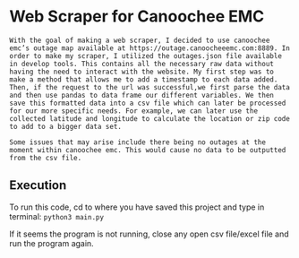 # Web Scraper for Canoochee EMC

	With the goal of making a web scraper, I decided to use canoochee emc’s outage map available at https://outage.canoocheeemc.com:8889. In order to make my scraper, I utilized the outages.json file available in develop tools. This contains all the necessary raw data without having the need to interact with the website. My first step was to make a method that allows me to add a timestamp to each data added. Then, if the request to the url was successful,we first parse the data and then use pandas to data frame our different variables. We then save this formatted data into a csv file which can later be processed for our more specific needs. For example, we can later use the collected latitude and longitude to calculate the location or zip code to add to a bigger data set.
	
    Some issues that may arise include there being no outages at the moment within canoochee emc. This would cause no data to be outputted from the csv file.




## Execution
To run this code, cd to where you have saved this project and type in terminal:
`python3 main.py`

If it seems the program is not running, close any open csv file/excel file and run the program again.
